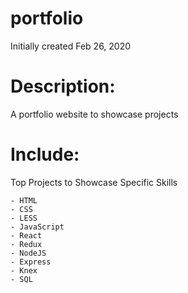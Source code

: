 # portfolio

Initially created Feb 26, 2020

# Description:

A portfolio website to showcase projects

# Include:

Top Projects to Showcase Specific Skills

    - HTML
    - CSS
    - LESS
    - JavaScript
    - React
    - Redux
    - NodeJS
    - Express
    - Knex
    - SQL

